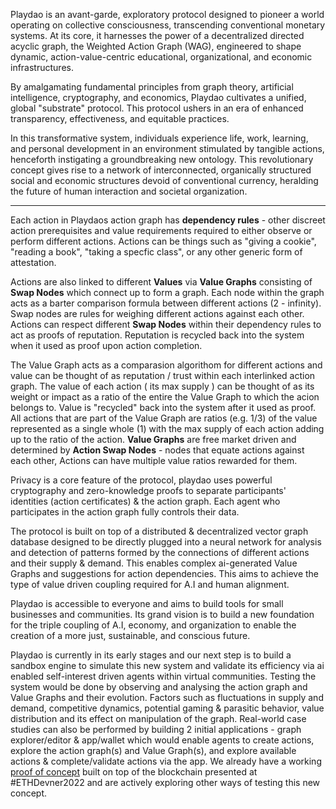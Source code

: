 
Playdao is an avant-garde, exploratory protocol designed to pioneer a world operating on collective consciousness, transcending conventional monetary systems. At its core, it harnesses the power of a decentralized directed acyclic graph, the Weighted Action Graph (WAG), engineered to shape dynamic, action-value-centric educational, organizational, and economic infrastructures.

By amalgamating fundamental principles from graph theory, artificial intelligence, cryptography, and economics, Playdao cultivates a unified, global "substrate" protocol. This protocol ushers in an era of enhanced transparency, effectiveness, and equitable practices.

In this transformative system, individuals experience life, work, learning, and personal development in an environment stimulated by tangible actions, henceforth instigating a groundbreaking new ontology. This revolutionary concept gives rise to a network of interconnected, organically structured social and economic structures devoid of conventional currency, heralding the future of human interaction and societal organization.

------

Each action in Playdaos action graph has **dependency rules** - other discreet action prerequisites and value requirements required to either observe or perform different actions. Actions can be things such as "giving a cookie", "reading a book", "taking a specfic class", or any other generic form of attestation.

Actions are also linked to different **Values** via **Value Graphs** consisting of **Swap Nodes** which connect up to form a graph. Each node within the graph acts as a barter comparison formula between different actions (2 - infinity). Swap nodes are rules for weighing different actions against each other. Actions can respect different **Swap Nodes** within their dependency rules to act as proofs of reputation. Reputation is recycled back into the system when it used as proof upon action completion. 

The Value Graph acts as a comparasion algorithom for different actions and value can be thought of as reputation / trust within each interlinked action graph. The value of each action ( its max supply ) can be thought of as its weight or impact as a ratio of the entire the Value Graph to which the acion belongs to. Value is "recycled" back into the system after it used as proof. All actions that are part of the Value Graph are ratios (e.g. 1/3) of the value represented as a single whole (1) with the max supply of each action adding up to the ratio of the action. **Value Graphs** are free market driven and determined by **Action Swap Nodes** - nodes that equate actions against each other, Actions can have multiple value ratios rewarded for them.

Privacy is a core feature of the protocol, playdao uses powerful cryptography and zero-knowledge proofs to separate participants' identities (action certificates) & the action graph. Each agent who participates in the action graph fully controls their data.

The protocol is built on top of a distributed & decentralized vector graph database designed to be directly plugged into a neural network for analysis and detection of patterns formed by the connections of different actions and their supply & demand. This enables complex ai-generated Value Graphs and suggestions for action dependencies. This aims to achieve the type of value driven coupling required for A.I and human alignment.

Playdao is accessible to everyone and aims to build tools for small businesses and communities. Its grand vision is to build a new foundation for the triple coupling of A.I, economy, and organization to enable the creation of a more just, sustainable, and conscious future.

Playdao is currently in its early stages and our next step is to build a sandbox engine to simulate this new system and validate its efficiency via ai enabled self-interest driven agents within virtual communities. Testing the system would be done by observing and analysing the action graph and Value Graphs and their evolution. Factors such as fluctuations in supply and demand, competitive dynamics, potential gaming & parasitic behavior, value distribution and its effect on manipulation of the graph. Real-world case studies can also be performed by building 2 initial applications - graph explorer/editor & app/wallet which would enable agents to create actions, explore the action graph(s) and Value Graph(s), and explore available actions & complete/validate actions via the app. We already have a working [proof of concept](https://github.com/0xF48/playdao-ethdenver2023) built on top of the blockchain presented at #ETHDevner2022 and are actively exploring other ways of testing this new concept.